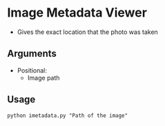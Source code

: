 # Image Metadata Viewer
  - Gives the exact location that the photo was taken

## Arguments
  - Positional:
    - Image path

## Usage
```
python imetadata.py "Path of the image"
```

